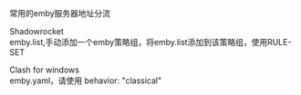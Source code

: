 常用的emby服务器地址分流 

Shadowrocket  
emby.list,手动添加一个emby策略组，将emby.list添加到该策略组，使用RULE-SET

Clash for windows  
emby.yaml，请使用 behavior: "classical"
